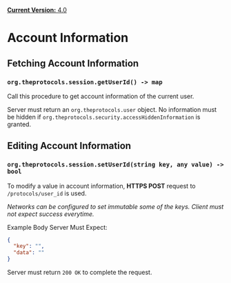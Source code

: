 [**Current Version:** 4.0](README.md)

# Account Information

## Fetching Account Information

### `org.theprotocols.session.getUserId() -> map`

Call this procedure to get account information of the current user.

Server must return an `org.theprotocols.user` object. No information must be hidden if `org.theprotocols.security.accessHiddenInformation` is granted.

## Editing Account Information

### `org.theprotocols.session.setUserId(string key, any value) -> bool`

To modify a value in account information, **HTTPS POST** request to `/protocols/user_id` is used.

*Networks can be configured to set immutable some of the keys. Client must not expect success everytime.*

Example Body Server Must Expect:

```json
{
  "key": "",
  "data": ""
}
```

Server must return `200 OK` to complete the request.
